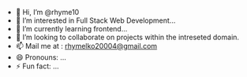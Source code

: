 - 👋 Hi, I’m @rhyme10
- 👀 I’m interested in Full Stack Web Development...
- 🌱 I’m currently learning frontend...
- 💞️ I’m looking to collaborate on projects within the intreseted  domain.
- 📫 Mail me at : rhymelko20004@gmail.com
- 😄 Pronouns: ...
- ⚡ Fun fact: ...

<!---
rhyme10/rhyme10 is a ✨ special ✨ repository because its `README.md` (this file) appears on your GitHub profile.
You can click the Preview link to take a look at your changes.
--->
